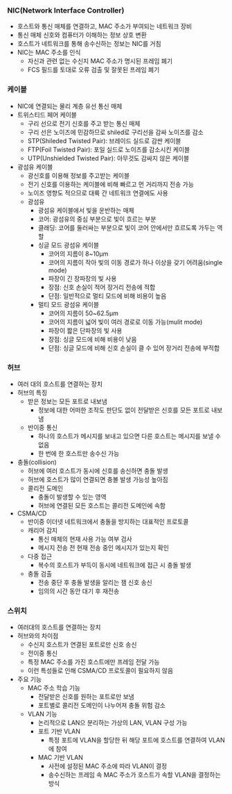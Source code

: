 ### NIC(Network Interface Controller)
- 호스트와 통신 매체를 연결하고, MAC 주소가 부여되는 네트워크 장비
- 통신 매체 신호와 컴퓨터가 이해하는 정보 상호 변환
- 호스트가 네트워크를 통해 송수신하는 정보는 NIC를 거침
- NIC는 MAC 주소를 인식
  - 자신과 관련 없는 수신지 MAC 주소가 명시된 프레임 폐기
  - FCS 필드를 토대로 오류 검출 및 잘못된 프레임 폐기

### 케이블
- NIC에 연결되는 물리 계층 유선 통신 매체
- 트위스티드 페어 케이블
  - 구리 선으로 전기 신호를 주고 받는 통신 매체
  - 구리 선은 노이즈에 민감하므로 shiled로 구리선을 감싸 노이즈를 감소
  - STP(Shileded Twisted Pair): 브레이드 실드로 감싼 케이블
  - FTP(Foil Twisted Pair): 포일 실드로 노이즈를 감소시킨 케이블
  - UTP(Unshielded Twisted Pair): 아무것도 감싸지 않은 케이블
- 광섬유 케이블
  - 광신호를 이용해 정보를 주고받는 케이블
  - 전기 신호를 이용하는 케이블에 비해 빠르고 먼 거리까지 전송 가능
  - 노이즈 영향도 적으므로 대륙 간 네트워크 연결에도 사용
  - 광섬유
    - 광섬유 케이블에서 빛을 운반하는 매체
    - 코어: 광섬유의 중심 부분으로 빛이 흐르는 부분
    - 클래딩: 코어를 둘러싸는 부분으로 빛이 코어 안에서만 흐르도록 가두는 역할
    - 싱글 모드 광섬유 케이블
      - 코어의 지름이 8~10μm
      - 코어의 지름이 작아 빛의 이동 경로가 하나 이상을 갖기 어려움(single mode)
      - 파장이 긴 장파장의 빛 사용
      - 장점: 신호 손실이 적어 장거리 전송에 적합
      - 단점: 일반적으로 멀티 모드에 비해 비용이 높음
    - 멀티 모드 광섬유 케이블
      - 코어의 지름이 50~62.5μm
      - 코어의 지름이 넓어 빛이 여러 경로로 이동 가능(mulit mode)
      - 파장이 짧은 단파장의 빛 사용
      - 장점: 싱글 모드에 비해 비용이 낮음 
      - 단점: 싱글 모드에 비해 신호 손실이 클 수 있어 장거리 전송에 부적합
  
### 허브
- 여러 대의 호스트를 연결하는 장치
- 허브의 특징
  - 받은 정보는 모든 포트로 내보냄
    - 정보에 대한 어떠한 조작도 판단도 없이 전달받은 신호를 모든 포트로 내보냄
  - 반이중 통신
    - 하나의 호스트가 메시지를 보내고 있으면 다른 호스트는 메시지를 보낼 수 없음
    - 한 번에 한 호스트만 송수신 가능
- 충돌(collision)
  - 허브에 여러 호스트가 동시에 신호를 송신하면 충돌 발생
  - 허브에 호스트가 많이 연결되면 충볼 발생 가능성 높아짐
  - 콜리전 도메인
    - 충돌이 발생할 수 있는 영역
    - 허브에 연결된 모든 호스트는 콜리전 도메인에 속함
- CSMA/CD
  - 반이중 이더넷 네트워크에서 충돌을 방지하는 대표적인 프로토콜
  - 캐리어 감지
    - 통신 매체의 현재 사용 가능 여부 검사
    - 메시지 전송 전 현재 전송 중인 메시지가 있는지 확인
  - 다중 접근
    - 복수의 호스트가 부득이 동시에 네트워크에 접근 시 충돌 발생
  - 충돌 검출
    - 전송 중단 후 충돌 발생을 알리는 잼 신호 송신
    - 임의의 시간 동안 대기 후 재전송

### 스위치
- 여러대의 호스트를 연결하는 장치
- 허브와의 차이점
  - 수신지 호스트가 연결된 포트로만 신호 송신
  - 전이중 통신
  - 특정 MAC 주소를 가진 호스트에만 프레임 전달 가능
  - 이런 특성들로 인해 CSMA/CD 프로토콜이 필요하지 않음
- 주요 기능
  - MAC 주소 학습 기능
    - 전달받은 신호를 원하는 포트로만 보냄
    - 포트별로 콜리전 도메인이 나누어져 충돌 위험 감소
  - VLAN 기능
    - 논리적으로 LAN으 분리하는 가상의 LAN, VLAN 구성 가능
    - 포트 기반 VLAN
      - 특정 포트에 VLAN을 할당한 뒤 해당 포트에 호스트를 연결하여 VLAN에 참여
    - MAC 기반 VLAN
      - 사전에 설정된 MAC 주소에 따라 VLAN이 결정
      - 송수신하는 프레임 속 MAC 주소가 호스트가 속할 VLAN을 결정하는 방식
  